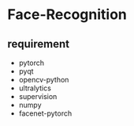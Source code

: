 # Face-Recognition

## requirement
- pytorch
- pyqt
- opencv-python
- ultralytics
- supervision
- numpy
- facenet-pytorch